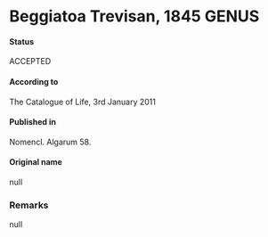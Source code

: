Beggiatoa Trevisan, 1845 GENUS
=======

#### Status
ACCEPTED

#### According to
The Catalogue of Life, 3rd January 2011

#### Published in
Nomencl. Algarum 58.

#### Original name
null

### Remarks
null